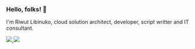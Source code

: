 ### Hello, folks! 👋

I'm Riwut Libinuko, cloud solution architect, developer, script writter and IT consultant. 

<a href="https://github.com/cakriwut/github-readme-stats">
  <img align="center" style="vertical-align: baseline;" src="https://github-readme-stats.vercel.app/api?username=cakriwut&show_icons=true&theme=merko" />
</a>
<a href="https://github.com/cakriwut/github-readme-stats">
  <img align="center" style="vertical-align: baseline;" src="https://github-readme-stats.vercel.app/api/top-langs/?username=cakriwut" />
</a>

<!--
**cakriwut/cakriwut** is a ✨ _special_ ✨ repository because its `README.md` (this file) appears on your GitHub profile.

Here are some ideas to get you started:

- 🔭 I’m currently working on ...
- 🌱 I’m currently learning ...
- 👯 I’m looking to collaborate on ...
- 🤔 I’m looking for help with ...
- 💬 Ask me about ...
- 📫 How to reach me: ...
- 😄 Pronouns: ...
- ⚡ Fun fact: ...
-->
